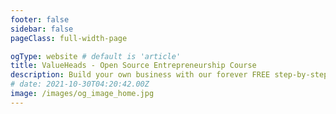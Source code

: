```yaml
---
footer: false
sidebar: false
pageClass: full-width-page

ogType: website # default is 'article'
title: ValueHeads - Open Source Entrepreneurship Course
description: Build your own business with our forever FREE step-by-step course! You've never seen an entrepreneurship course like this! It's your manual to finding a great business idea that WILL make you money.
# date: 2021-10-30T04:20:42.00Z
image: /images/og_image_home.jpg
---
```


<LandingHero />

<LandingBenefits />

<LandingTrust />

<LandingJumboMsg />

<LandingSuperpowers />

<Cta01 />

<LandingTeam />

<LandingLearningOutcomes />

<LandingValue />

<LandingValueJourney />

<LandingFeatures />

<Cta02 />

<Footer />
